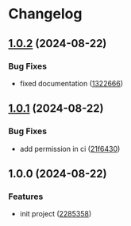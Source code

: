 # Changelog

## [1.0.2](https://github.com/CrzGames/Crzgames_RCENet/compare/v1.0.1...v1.0.2) (2024-08-22)


### Bug Fixes

* fixed documentation ([1322666](https://github.com/CrzGames/Crzgames_RCENet/commit/1322666a4a893513090f2e14cfdde2412a955ef5))

## [1.0.1](https://github.com/CrzGames/Crzgames_RCENet/compare/v1.0.0...v1.0.1) (2024-08-22)


### Bug Fixes

* add permission in ci ([21f6430](https://github.com/CrzGames/Crzgames_RCENet/commit/21f6430e1c124a8b607dd6f195c3a39b2644345f))

## 1.0.0 (2024-08-22)


### Features

* init project ([2285358](https://github.com/CrzGames/Crzgames_RCENet/commit/22853580a32b5e49a184aba2ff45c186575f1495))
